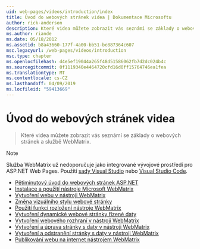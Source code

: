 ```yaml
---
uid: web-pages/videos/introduction/index
title: Úvod do webových stránek videa | Dokumentace Microsoftu
author: rick-anderson
description: Které videa můžete zobrazit vás seznámí se základy o webových stránek a službě WebMatrix.
ms.author: riande
ms.date: 05/18/2012
ms.assetid: b8a43660-177f-4a00-bb51-be887364c607
msc.legacyurl: /web-pages/videos/introduction
msc.type: chapter
ms.openlocfilehash: d4e5ef19044a265f48d51586062fb7d2dc024b4c
ms.sourcegitcommit: 0f1119340e4464720cfd16d0ff15764746ea1fea
ms.translationtype: MT
ms.contentlocale: cs-CZ
ms.lasthandoff: 04/09/2019
ms.locfileid: "59413669"
---
```

# <a name="introduction-to-web-pages-videos"></a>Úvod do webových stránek videa

> Které videa můžete zobrazit vás seznámí se základy o webových stránek a službě WebMatrix.

> [!NOTE] 
> Služba WebMatrix už nedoporučuje jako integrované vývojové prostředí pro ASP.NET Web Pages. Použití [sady Visual Studio](xref:aspnet/web-pages/overview/getting-started/program-asp-net-web-pages-in-visual-studio) nebo [Visual Studio Code](https://code.visualstudio.com/).


- [Pětiminutový úvod do webových stránek ASP.NET](5-minute-introduction-to-aspnet-web-pages.md)
- [Instalace a použití nástroje Microsoft WebMatrix](install-and-use-the-microsoft-webmatrix-tool.md)
- [Vytvoření webu v nástroji WebMatrix](create-a-website-using-webmatrix.md)
- [Změna vizuálního stylu webové stránky](change-the-visual-style-of-a-web-page.md)
- [Použití funkcí rozložení nástroje WebMatrix](use-the-layout-features-in-webmatrix.md)
- [Vytvoření dynamické webové stránky řízené daty](create-a-data-driven-dynamic-web-page.md)
- [Vytvoření webového rozhraní v nástroji WebMatrix](create-a-web-interface-in-webmatrix.md)
- [Vytvoření a úprava stránky s daty v nástroji WebMatrix](create-an-edit-data-page-in-webmatrix.md)
- [Vytvoření a odstranění stránky s daty v nástroji WebMatrix](create-a-delete-data-page-in-webmatrix.md)
- [Publikování webu na internet nástrojem WebMatrix](publish-a-website-to-the-internet-using-webmatrix.md)
